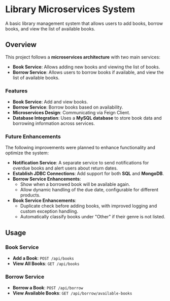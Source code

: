 # Library Microservices System

A basic library management system that allows users to add books, borrow books, and view the list of available books.

## Overview

This project follows a **microservices architecture** with two main services:
- **Book Service**: Allows adding new books and viewing the list of books.
- **Borrow Service**: Allows users to borrow books if available, and view the list of available books.

### Features
- **Book Service**: Add and view books.
- **Borrow Service**: Borrow books based on availability.
- **Microservices Design**: Communicating via Feign Client.
- **Database Integration**: Uses a **MySQL database** to store book data and borrowing information across services.

### Future Enhancements
The following improvements were planned to enhance functionality and optimize the system:
- **Notification Service**: A separate service to send notifications for overdue books and alert users about return dates.
- **Establish JDBC Connections**: Add support for both **SQL** and **MongoDB**.
- **Borrow Service Enhancements**:
  - Show when a borrowed book will be available again.
  - Allow dynamic handling of the due date, configurable for different products.
- **Book Service Enhancements**:
  - Duplicate check before adding books, with improved logging and custom exception handling.
  - Automatically classify books under "Other" if their genre is not listed.
  
## Usage

### Book Service
- **Add a Book**: `POST /api/books`
- **View All Books**: `GET /api/books`

### Borrow Service
- **Borrow a Book**: `POST /api/borrow`
- **View Available Books**: `GET /api/borrow/available-books`


